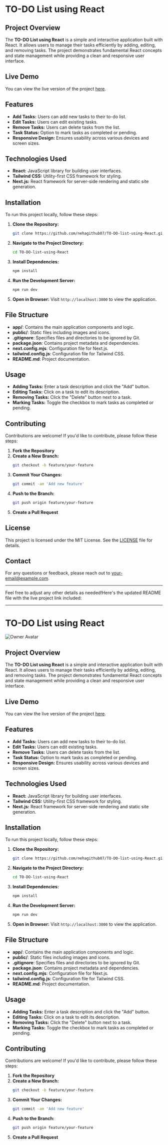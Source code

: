 
# TO-DO List using React

## Project Overview

The **TO-DO List using React** is a simple and interactive application built with React. It allows users to manage their tasks efficiently by adding, editing, and removing tasks. The project demonstrates fundamental React concepts and state management while providing a clean and responsive user interface.

## Live Demo

You can view the live version of the project [here](https://to-do-list-using-react-tau.vercel.app/).

## Features

- **Add Tasks:** Users can add new tasks to their to-do list.
- **Edit Tasks:** Users can edit existing tasks.
- **Remove Tasks:** Users can delete tasks from the list.
- **Task Status:** Option to mark tasks as completed or pending.
- **Responsive Design:** Ensures usability across various devices and screen sizes.

## Technologies Used

- **React:** JavaScript library for building user interfaces.
- **Tailwind CSS:** Utility-first CSS framework for styling.
- **Next.js:** React framework for server-side rendering and static site generation.

## Installation

To run this project locally, follow these steps:

1. **Clone the Repository:**
   ```bash
   git clone https://github.com/nehagithub07/TO-DO-list-using-React.git
   ```

2. **Navigate to the Project Directory:**
   ```bash
   cd TO-DO-list-using-React
   ```

3. **Install Dependencies:**
   ```bash
   npm install
   ```

4. **Run the Development Server:**
   ```bash
   npm run dev
   ```

5. **Open in Browser:**
   Visit `http://localhost:3000` to view the application.

## File Structure

- **app/**: Contains the main application components and logic.
- **public/**: Static files including images and icons.
- **.gitignore**: Specifies files and directories to be ignored by Git.
- **package.json**: Contains project metadata and dependencies.
- **next.config.mjs**: Configuration file for Next.js.
- **tailwind.config.js**: Configuration file for Tailwind CSS.
- **README.md**: Project documentation.

## Usage

- **Adding Tasks:** Enter a task description and click the "Add" button.
- **Editing Tasks:** Click on a task to edit its description.
- **Removing Tasks:** Click the "Delete" button next to a task.
- **Marking Tasks:** Toggle the checkbox to mark tasks as completed or pending.

## Contributing

Contributions are welcome! If you'd like to contribute, please follow these steps:

1. **Fork the Repository**
2. **Create a New Branch:**
   ```bash
   git checkout -b feature/your-feature
   ```
3. **Commit Your Changes:**
   ```bash
   git commit -am 'Add new feature'
   ```
4. **Push to the Branch:**
   ```bash
   git push origin feature/your-feature
   ```
5. **Create a Pull Request**

## License

This project is licensed under the MIT License. See the [LICENSE](LICENSE) file for details.

## Contact

For any questions or feedback, please reach out to [your-email@example.com](mailto:your-email@example.com).

---

Feel free to adjust any other details as needed!Here's the updated README file with the live project link included:

---

# TO-DO List using React

![Owner Avatar](https://avatars.githubusercontent.com/u/0000000?v=4)  <!-- Replace with actual avatar URL -->

## Project Overview

The **TO-DO List using React** is a simple and interactive application built with React. It allows users to manage their tasks efficiently by adding, editing, and removing tasks. The project demonstrates fundamental React concepts and state management while providing a clean and responsive user interface.

## Live Demo

You can view the live version of the project [here](https://to-do-list-using-react-tau.vercel.app/).

## Features

- **Add Tasks:** Users can add new tasks to their to-do list.
- **Edit Tasks:** Users can edit existing tasks.
- **Remove Tasks:** Users can delete tasks from the list.
- **Task Status:** Option to mark tasks as completed or pending.
- **Responsive Design:** Ensures usability across various devices and screen sizes.

## Technologies Used

- **React:** JavaScript library for building user interfaces.
- **Tailwind CSS:** Utility-first CSS framework for styling.
- **Next.js:** React framework for server-side rendering and static site generation.

## Installation

To run this project locally, follow these steps:

1. **Clone the Repository:**
   ```bash
   git clone https://github.com/nehagithub07/TO-DO-list-using-React.git
   ```

2. **Navigate to the Project Directory:**
   ```bash
   cd TO-DO-list-using-React
   ```

3. **Install Dependencies:**
   ```bash
   npm install
   ```

4. **Run the Development Server:**
   ```bash
   npm run dev
   ```

5. **Open in Browser:**
   Visit `http://localhost:3000` to view the application.

## File Structure

- **app/**: Contains the main application components and logic.
- **public/**: Static files including images and icons.
- **.gitignore**: Specifies files and directories to be ignored by Git.
- **package.json**: Contains project metadata and dependencies.
- **next.config.mjs**: Configuration file for Next.js.
- **tailwind.config.js**: Configuration file for Tailwind CSS.
- **README.md**: Project documentation.

## Usage

- **Adding Tasks:** Enter a task description and click the "Add" button.
- **Editing Tasks:** Click on a task to edit its description.
- **Removing Tasks:** Click the "Delete" button next to a task.
- **Marking Tasks:** Toggle the checkbox to mark tasks as completed or pending.

## Contributing

Contributions are welcome! If you'd like to contribute, please follow these steps:

1. **Fork the Repository**
2. **Create a New Branch:**
   ```bash
   git checkout -b feature/your-feature
   ```
3. **Commit Your Changes:**
   ```bash
   git commit -am 'Add new feature'
   ```
4. **Push to the Branch:**
   ```bash
   git push origin feature/your-feature
   ```
5. **Create a Pull Request**
